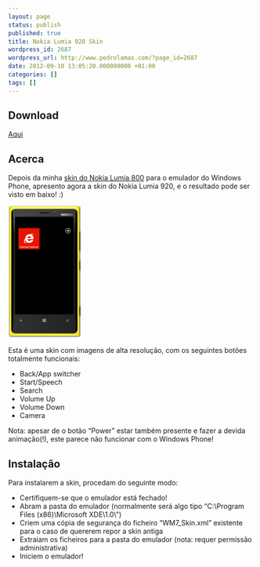 ```yaml
---
layout: page
status: publish
published: true
title: Nokia Lumia 920 Skin
wordpress_id: 2687
wordpress_url: http://www.pedrolamas.com/?page_id=2687
date: 2012-09-10 13:05:20.000000000 +01:00
categories: []
tags: []
---
```

Download
--------

[Aqui](https://www.pedrolamas.com/windows-phone/nokia-lumia-920-skin/)

Acerca
------

Depois da minha [skin do Nokia Lumia 800](windows-phone/nokia-lumia-800-skin/) para o emulador do Windows Phone, apresento agora a skin do Nokia Lumia 920, e o resultado pode ser visto em baixo! :)

[![](wp-content/uploads/2012/09/Nokia-Lumia-920-thumb.png "Nokia Lumia 920 skin for Windows Phone Emulator")](wp-content/uploads/2012/09/Nokia-Lumia-920.png)

Esta é uma skin com imagens de alta resolução, com os seguintes botões totalmente funcionais:

-   Back/App switcher
-   Start/Speech
-   Search
-   Volume Up
-   Volume Down
-   Camera

Nota: apesar de o botão “Power” estar também presente e fazer a devida animação(!), este parece não funcionar com o Windows Phone!

Instalação
----------

Para instalarem a skin, procedam do seguinte modo:

-   Certifiquem-se que o emulador está fechado!
-   Abram a pasta do emulador (normalmente será algo tipo “C:\\Program Files (x86)\\Microsoft XDE\\1.0\\”)
-   Criem uma cópia de segurança do ficheiro “WM7\_Skin.xml” existente para o caso de quererem repor a skin antiga
-   Extraiam os ficheiros para a pasta do emulador (nota: requer permissão administrativa)
-   Iniciem o emulador!

